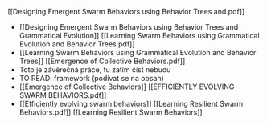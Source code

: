 [[Designing Emergent Swarm Behaviors using Behavior Trees and.pdf]]
* [[Designing Emergent Swarm Behaviors using Behavior Trees and Grammatical Evolution]]
[[Learning Swarm Behaviors using Grammatical Evolution and Behavior Trees.pdf]]
* [[Learning Swarm Behaviors using Grammatical Evolution and Behavior Trees]]
[[Emergence of Collective Behaviors.pdf]]
* Toto je závěrečná práce, tu zatím číst nebudu
* TO READ: framework (podívat se na obsah)
* [[Emergence of Collective Behaviors]]
[[EFFICIENTLY EVOLVING SWARM BEHAVIORS.pdf]]
* [[Efficiently evolving swarm behaviors]] 
[[Learning Resilient Swarm Behaviors.pdf]]
[[Learning Resilient Swarm Behaviors]]